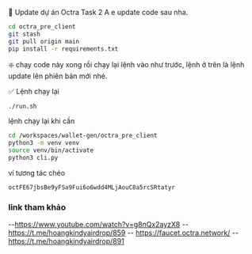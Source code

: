 🔄 Update dự án Octra Task 2
A e update code sau nha.
```bash
cd octra_pre_client
git stash
git pull origin main
pip install -r requirements.txt
```

❇️ chạy code này xong rồi chạy lại lệnh vào như trước, lệnh ở trên là lệnh update lên phiên bản mới nhé.

✅ Lệnh chạy lại 
```bash
./run.sh
```
lệnh chạy lại khi cần
```bash
cd /workspaces/wallet-gen/octra_pre_client
python3 -m venv venv
source venv/bin/activate
python3 cli.py
```
ví tương tác chéo 
```
octFE67jbsBe9yFSa9Fui6o6wdd4MLjAouC8a5rcSRtatyr
```

### link tham khảo
--https://www.youtube.com/watch?v=g8nQx2ayzX8
-- https://t.me/hoangkindyairdrop/859
-- https://faucet.octra.network/
-- https://t.me/hoangkindyairdrop/891
